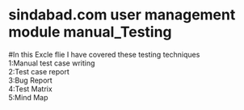 # sindabad.com user management module manual_Testing
#In this Excle flie I have covered these testing techniques   
1:Manual test case writing       
2:Test case report       
3:Bug Report      
4:Test Matrix     
5:Mind Map 
